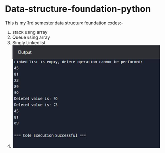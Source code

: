 # Data-structure-foundation-python
This is my 3rd semester data structure foundation codes:-

1. stack using array 
2. Queue using array
3. Singly Linkedlist
4. <img src="Singly Linkedlist.jpg" width="500" height="333">
